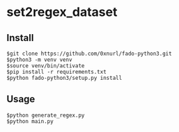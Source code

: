 # set2regex_dataset


## Install 
    $git clone https://github.com/0xnurl/fado-python3.git
    $python3 -m venv venv
    $source venv/bin/activate
    $pip install -r requirements.txt
    $python fado-python3/setup.py install

## Usage 
    $python generate_regex.py
    $python main.py
